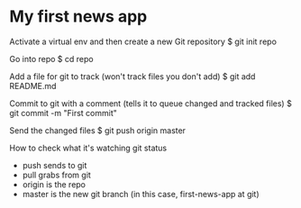 My first news app
=================

Activate a virtual env and then create a new Git repository
$ git init repo

Go into repo
$ cd repo

Add a file for git to track (won't track files you don't add)
$ git add README.md

Commit to git with a comment (tells it to queue changed and tracked files)
$ git commit -m "First commit"

Send the changed files
$ git push origin master

How to check what it's watching
git status

- push sends to git
- pull grabs from git
- origin is the repo
- master is the new git branch (in this case, first-news-app at git)
